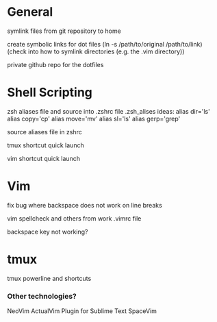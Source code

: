 # General

symlink files from git repository to home

create symbolic links for dot files (ln -s /path/to/original /path/to/link) (check into how to symlink directories (e.g. the .vim directory))

private github repo for the dotfiles



# Shell Scripting
zsh aliases file and source into .zshrc file
	.zsh_alises 
ideas:
alias dir='ls'
alias copy='cp'
alias move='mv'
alias sl='ls'
alias gerp='grep'

source aliases file in zshrc

tmux shortcut quick launch

vim shortcut quick launch



# Vim
fix bug where backspace does not work on line breaks

vim spellcheck and others from work .vimrc file

backspace key not working?



# tmux

tmux powerline and shortcuts



### Other technologies?
NeoVim
ActualVim Plugin for Sublime Text
SpaceVim

